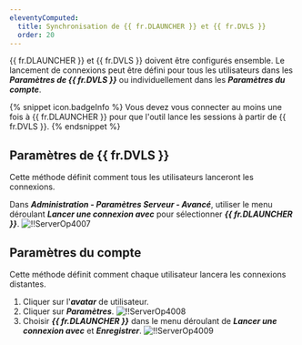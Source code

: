 ```yaml
---
eleventyComputed:
  title: Synchronisation de {{ fr.DLAUNCHER }} et {{ fr.DVLS }}
  order: 20
---
```

{{ fr.DLAUNCHER }} et {{ fr.DVLS }} doivent être configurés ensemble. Le lancement de connexions peut être défini pour tous les utilisateurs dans les ***Paramètres de {{ fr.DVLS }}*** ou individuellement dans les ***Paramètres du compte***.

{% snippet icon.badgeInfo %}
Vous devez vous connecter au moins une fois à {{ fr.DLAUNCHER }} pour que l'outil lance les sessions à partir de {{ fr.DVLS }}.
{% endsnippet %}

## Paramètres de {{ fr.DVLS }}

Cette méthode définit comment tous les utilisateurs lanceront les connexions.

Dans ***Administration - Paramètres Serveur - Avancé***, utiliser le menu déroulant ***Lancer une connexion avec*** pour sélectionner ***{{ fr.DLAUNCHER }}***.
![!!ServerOp4007](https://cdnweb.devolutions.net/docs/fr/server/ServerOp4007.png)

## Paramètres du compte
Cette méthode définit comment chaque utilisateur lancera les connexions distantes.

1. Cliquer sur l'***avatar*** de utilisateur.
1. Cliquer sur ***Paramètres***.
![!!ServerOp4008](https://cdnweb.devolutions.net/docs/fr/server/ServerOp4008.png)
1. Choisir ***{{ fr.DLAUNCHER }}*** dans le menu déroulant de ***Lancer une connexion avec*** et ***Enregistrer***.
![!!ServerOp4009](https://cdnweb.devolutions.net/docs/fr/server/ServerOp4009.png)
